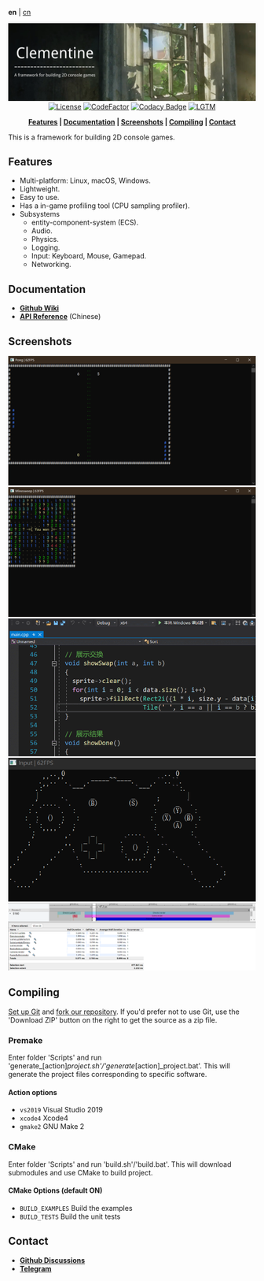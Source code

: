**en** | [cn]

<div align="center">

![Banner](Docs/pictures/banner.png)
[![License](https://img.shields.io/github/license/ShenMian/Clementine)](https://github.com/ShenMian/Clementine/blob/master/LICENSE)
[![CodeFactor](https://www.codefactor.io/repository/github/shenmian/clementine/badge)](https://www.codefactor.io/repository/github/shenmian/clementine)
[![Codacy Badge](https://api.codacy.com/project/badge/Grade/c09e10a19377466b99cc74d4f43ac214)](https://app.codacy.com/gh/ShenMian/Clementine?utm_source=github.com&utm_medium=referral&utm_content=ShenMian/Clementine&utm_campaign=Badge_Grade_Settings)
[![LGTM](https://img.shields.io/lgtm/grade/cpp/g/ShenMian/Clementine.svg?logo=lgtm&logoWidth=18)](https://lgtm.com/projects/g/ShenMian/Clementine/context:cpp)
<!--
[![CI](https://github.com/ShenMian/Clementine/actions/workflows/ci.yml/badge.svg)](https://github.com/ShenMian/Clementine/actions/workflows/ci.yml)
-->

**[Features](#features) | [Documentation](#documentation) | [Screenshots](#screenshots) | [Compiling](#compiling) | [Contact](#contact)**

</div>

This is a framework for building 2D console games.  

Features
--------
- Multi-platform: Linux, macOS, Windows.
- Lightweight.
- Easy to use.
- Has a in-game profiling tool (CPU sampling profiler).
- Subsystems
  - entity-component-system (ECS).
  - Audio.
  - Physics.
  - Logging.
  - Input: Keyboard, Mouse, Gamepad.
  - Networking.

Documentation
-------------
- **[Github Wiki]**
- **[API Reference]** (Chinese)

Screenshots
-----------
![Pong](Docs/pictures/pong.png)
![Minesweeper](Docs/pictures/minesweeper.png)
![Sort](Docs/pictures/sort.gif)
![Gamepad](Docs/pictures/gamepad.gif)
![Profiler](Docs/pictures/profiler.png)

Compiling
---------
[Set up Git] and [fork our repository].
If you'd prefer not to use Git, use the 'Download ZIP' button on the right to get the source as a zip file.

### Premake
Enter folder 'Scripts' and run 'generate_[action]_project.sh'/'generate_[action]_project.bat'. This will generate the project files corresponding to specific software.

#### Action options
- `vs2019` Visual Studio 2019
- `xcode4` Xcode4
- `gmake2` GNU Make 2

### CMake
Enter folder 'Scripts' and run 'build.sh'/'build.bat'. This will download submodules and use CMake to build project.

#### CMake Options (default ON)
- `BUILD_EXAMPLES` Build the examples
- `BUILD_TESTS`    Build the unit tests

Contact
-------
- **[Github Discussions]**
- **[Telegram]**

[cn]:                  README-cn.md
[github wiki]:         https://github.com/ShenMian/Clementine/wiki
[api reference]:       https://shenmian.github.io/Clementine
[set up git]:          https://help.github.com/articles/set-up-git
[fork our repository]: https://help.github.com/articles/fork-a-repo
[github discussions]:  https://github.com/ShenMian/Clementine/discussions
[telegram]:            https://t.me/shenmian
